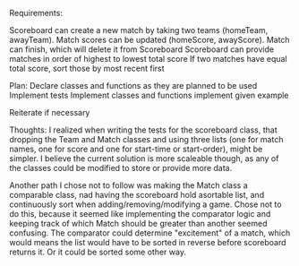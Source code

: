 Requirements:

Scoreboard can create a new match by taking two teams (homeTeam, awayTeam).
Match scores can be updated (homeScore, awayScore).
Match can finish, which will delete it from Scoreboard
Scoreboard can provide matches in order of highest to lowest total score
    If two matches have equal total score, sort those by most recent first

Plan:
Declare classes and functions as they are planned to be used
Implement tests
Implement classes and functions
implement given example

Reiterate if necessary


Thoughts:
I realized when writing the tests for the scoreboard class, that dropping the Team and Match classes
and using three lists (one for match names, one for score and one for start-time or start-order),
might be simpler. I believe the current solution is more scaleable though, as any of the classes
could be modified to store or provide more data.

Another path I chose not to follow was making the Match class a comparable class, nad having the
scoreboard hold asortable list, and continuously sort when adding/removing/modifying a game. Chose
not to do this, because it seemed like implementing the comparator logic and keeping track of which
Match should be greater than another seemed confusing. The comparator could determine "excitement"
of a match, which would means the list would have to be sorted in reverse before scoreboard returns
it. Or it could be sorted some other way.
